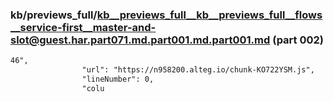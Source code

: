 ### kb/previews_full/kb__previews_full__kb__previews_full__flows__service-first__master-and-slot@guest.har.part071.md.part001.md.part001.md (part 002)

```md
46",
                "url": "https://n958200.alteg.io/chunk-KO722YSM.js",
                "lineNumber": 0,
                "colu
```

```
